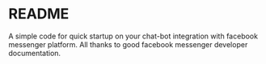 # README #

A simple code for quick startup on your chat-bot integration with facebook messenger platform. All thanks to good facebook messenger developer documentation.
